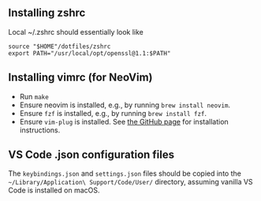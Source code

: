 ## Installing zshrc

Local ~/.zshrc should essentially look like
```
source "$HOME"/dotfiles/zshrc
export PATH="/usr/local/opt/openssl@1.1:$PATH"
```

## Installing vimrc (for NeoVim)
* Run `make`
* Ensure neovim is installed, e.g., by running `brew install neovim`.
* Ensure `fzf` is installed, e.g., by running `brew install fzf`.
* Ensure `vim-plug` is installed. See [the GitHub page](https://github.com/junegunn/vim-plug) for installation instructions.

## VS Code .json configuration files
The `keybindings.json` and `settings.json` files should be copied into the `~/Library/Application\ Support/Code/User/` directory, assuming vanilla VS Code is installed on macOS.

